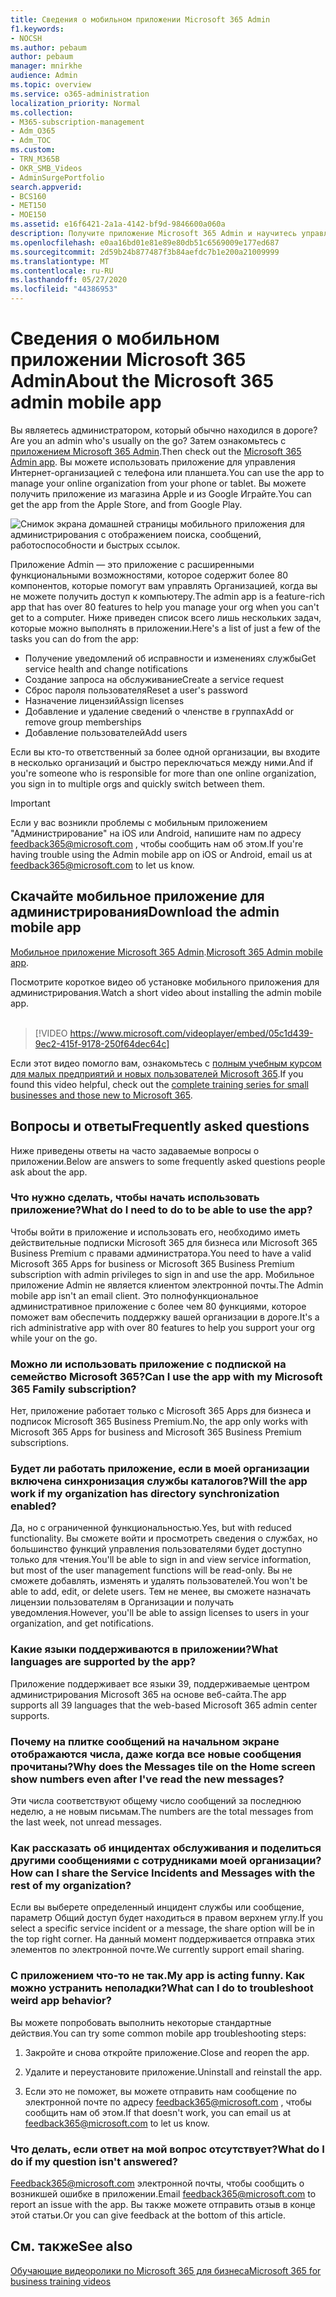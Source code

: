 ```yaml
---
title: Сведения о мобильном приложении Microsoft 365 Admin
f1.keywords:
- NOCSH
ms.author: pebaum
author: pebaum
manager: mnirkhe
audience: Admin
ms.topic: overview
ms.service: o365-administration
localization_priority: Normal
ms.collection:
- M365-subscription-management
- Adm_O365
- Adm_TOC
ms.custom:
- TRN_M365B
- OKR_SMB_Videos
- AdminSurgePortfolio
search.appverid:
- BCS160
- MET150
- MOE150
ms.assetid: e16f6421-2a1a-4142-bf9d-9846600a060a
description: Получите приложение Microsoft 365 Admin и научитесь управлять своей организацией с телефона или планшета.
ms.openlocfilehash: e0aa16bd01e81e89e80db51c6569009e177ed687
ms.sourcegitcommit: 2d59b24b877487f3b84aefdc7b1e200a21009999
ms.translationtype: MT
ms.contentlocale: ru-RU
ms.lasthandoff: 05/27/2020
ms.locfileid: "44386953"
---
```

# <a name="about-the-microsoft-365-admin-mobile-app"></a><span data-ttu-id="0882a-103">Сведения о мобильном приложении Microsoft 365 Admin</span><span class="sxs-lookup"><span data-stu-id="0882a-103">About the Microsoft 365 admin mobile app</span></span>

<span data-ttu-id="0882a-104">Вы являетесь администратором, который обычно находился в дороге?</span><span class="sxs-lookup"><span data-stu-id="0882a-104">Are you an admin who's usually on the go?</span></span> <span data-ttu-id="0882a-105">Затем ознакомьтесь с [приложением Microsoft 365 Admin](https://go.microsoft.com/fwlink/?LinkID=627216).</span><span class="sxs-lookup"><span data-stu-id="0882a-105">Then check out the [Microsoft 365 Admin app](https://go.microsoft.com/fwlink/?LinkID=627216).</span></span> <span data-ttu-id="0882a-106">Вы можете использовать приложение для управления Интернет-организацией с телефона или планшета.</span><span class="sxs-lookup"><span data-stu-id="0882a-106">You can use the app to manage your online organization from your phone or tablet.</span></span> <span data-ttu-id="0882a-107">Вы можете получить приложение из магазина Apple и из Google Играйте.</span><span class="sxs-lookup"><span data-stu-id="0882a-107">You can get the app from the Apple Store, and from Google Play.</span></span> <br> 

![Снимок экрана домашней страницы мобильного приложения для администрирования с отображением поиска, сообщений, работоспособности и быстрых ссылок.](../../media/admin-mobile-app-darkbg.png)

<span data-ttu-id="0882a-109">Приложение Admin — это приложение с расширенными функциональными возможностями, которое содержит более 80 компонентов, которые помогут вам управлять Организацией, когда вы не можете получить доступ к компьютеру.</span><span class="sxs-lookup"><span data-stu-id="0882a-109">The admin app is a feature-rich app that has over 80 features to help you manage your org when you can't get to a computer.</span></span> <span data-ttu-id="0882a-110">Ниже приведен список всего лишь нескольких задач, которые можно выполнять в приложении.</span><span class="sxs-lookup"><span data-stu-id="0882a-110">Here's a list of just a few of the tasks you can do from the app:</span></span>

- <span data-ttu-id="0882a-111">Получение уведомлений об исправности и изменениях службы</span><span class="sxs-lookup"><span data-stu-id="0882a-111">Get service health and change notifications</span></span>
- <span data-ttu-id="0882a-112">Создание запроса на обслуживание</span><span class="sxs-lookup"><span data-stu-id="0882a-112">Create a service request</span></span>
- <span data-ttu-id="0882a-113">Сброс пароля пользователя</span><span class="sxs-lookup"><span data-stu-id="0882a-113">Reset a user's password</span></span>
- <span data-ttu-id="0882a-114">Назначение лицензий</span><span class="sxs-lookup"><span data-stu-id="0882a-114">Assign licenses</span></span>
- <span data-ttu-id="0882a-115">Добавление и удаление сведений о членстве в группах</span><span class="sxs-lookup"><span data-stu-id="0882a-115">Add or remove group memberships</span></span>
- <span data-ttu-id="0882a-116">Добавление пользователей</span><span class="sxs-lookup"><span data-stu-id="0882a-116">Add users</span></span> 

<span data-ttu-id="0882a-117">Если вы кто-то ответственный за более одной организации, вы входите в несколько организаций и быстро переключаться между ними.</span><span class="sxs-lookup"><span data-stu-id="0882a-117">And if you're someone who is responsible for more than one online organization, you sign in to multiple orgs and quickly switch between them.</span></span> 
  
> [!IMPORTANT]
> <span data-ttu-id="0882a-118">Если у вас возникли проблемы с мобильным приложением "Администрирование" на iOS или Android, напишите нам по адресу [feedback365@microsoft.com](mailto:feedback365@microsoft.com) , чтобы сообщить нам об этом.</span><span class="sxs-lookup"><span data-stu-id="0882a-118">If you're having trouble using the Admin mobile app on iOS or Android, email us at [feedback365@microsoft.com](mailto:feedback365@microsoft.com) to let us know.</span></span> 
  
## <a name="download-the-admin-mobile-app"></a><span data-ttu-id="0882a-119">Скачайте мобильное приложение для администрирования</span><span class="sxs-lookup"><span data-stu-id="0882a-119">Download the admin mobile app</span></span>

<span data-ttu-id="0882a-120">[Мобильное приложение Microsoft 365 Admin](https://go.microsoft.com/fwlink/?LinkID=627216).</span><span class="sxs-lookup"><span data-stu-id="0882a-120">[Microsoft 365 Admin mobile app](https://go.microsoft.com/fwlink/?LinkID=627216).</span></span>
  
<span data-ttu-id="0882a-121">Посмотрите короткое видео об установке мобильного приложения для администрирования.</span><span class="sxs-lookup"><span data-stu-id="0882a-121">Watch a short video about installing the admin mobile app.</span></span><br><br>

> [!VIDEO https://www.microsoft.com/videoplayer/embed/05c1d439-9ec2-415f-9178-250f64dec64c] 

<span data-ttu-id="0882a-122">Если этот видео помогло вам, ознакомьтесь с [полным учебным курсом для малых предприятий и новых пользователей Microsoft 365](https://support.office.com/article/6ab4bbcd-79cf-4000-a0bd-d42ce4d12816).</span><span class="sxs-lookup"><span data-stu-id="0882a-122">If you found this video helpful, check out the [complete training series for small businesses and those new to Microsoft 365](https://support.office.com/article/6ab4bbcd-79cf-4000-a0bd-d42ce4d12816).</span></span>

 
## <a name="frequently-asked-questions"></a><span data-ttu-id="0882a-123">Вопросы и ответы</span><span class="sxs-lookup"><span data-stu-id="0882a-123">Frequently asked questions</span></span>

<span data-ttu-id="0882a-124">Ниже приведены ответы на часто задаваемые вопросы о приложении.</span><span class="sxs-lookup"><span data-stu-id="0882a-124">Below are answers to some frequently asked questions people ask about the app.</span></span>
  
### <a name="what-do-i-need-to-do-to-be-able-to-use-the-app"></a><span data-ttu-id="0882a-125">Что нужно сделать, чтобы начать использовать приложение?</span><span class="sxs-lookup"><span data-stu-id="0882a-125">What do I need to do to be able to use the app?</span></span>

<span data-ttu-id="0882a-126">Чтобы войти в приложение и использовать его, необходимо иметь действительные подписки Microsoft 365 для бизнеса или Microsoft 365 Business Premium с правами администратора.</span><span class="sxs-lookup"><span data-stu-id="0882a-126">You need to have a valid Microsoft 365 Apps for business or Microsoft 365 Business Premium subscription with admin privileges to sign in and use the app.</span></span> <span data-ttu-id="0882a-127">Мобильное приложение Admin не является клиентом электронной почты.</span><span class="sxs-lookup"><span data-stu-id="0882a-127">The Admin mobile app isn't an email client.</span></span> <span data-ttu-id="0882a-128">Это полнофункциональное административное приложение с более чем 80 функциями, которое поможет вам обеспечить поддержку вашей организации в дороге.</span><span class="sxs-lookup"><span data-stu-id="0882a-128">It's a rich administrative app with over 80 features to help you support your org while your on the go.</span></span>
  
### <a name="can-i-use-the-app-with-my-microsoft-365-family-subscription"></a><span data-ttu-id="0882a-129">Можно ли использовать приложение с подпиской на семейство Microsoft 365?</span><span class="sxs-lookup"><span data-stu-id="0882a-129">Can I use the app with my Microsoft 365 Family subscription?</span></span>

<span data-ttu-id="0882a-130">Нет, приложение работает только с Microsoft 365 Apps для бизнеса и подписок Microsoft 365 Business Premium.</span><span class="sxs-lookup"><span data-stu-id="0882a-130">No, the app only works with Microsoft 365 Apps for business and Microsoft 365 Business Premium subscriptions.</span></span> 
  
### <a name="will-the-app-work-if-my-organization-has-directory-synchronization-enabled"></a><span data-ttu-id="0882a-131">Будет ли работать приложение, если в моей организации включена синхронизация службы каталогов?</span><span class="sxs-lookup"><span data-stu-id="0882a-131">Will the app work if my organization has directory synchronization enabled?</span></span>

<span data-ttu-id="0882a-132">Да, но с ограниченной функциональностью.</span><span class="sxs-lookup"><span data-stu-id="0882a-132">Yes, but with reduced functionality.</span></span> <span data-ttu-id="0882a-133">Вы сможете войти и просмотреть сведения о службах, но большинство функций управления пользователями будет доступно только для чтения.</span><span class="sxs-lookup"><span data-stu-id="0882a-133">You'll be able to sign in and view service information, but most of the user management functions will be read-only.</span></span> <span data-ttu-id="0882a-134">Вы не сможете добавлять, изменять и удалять пользователей.</span><span class="sxs-lookup"><span data-stu-id="0882a-134">You won't be able to add, edit, or delete users.</span></span> <span data-ttu-id="0882a-135">Тем не менее, вы сможете назначать лицензии пользователям в Организации и получать уведомления.</span><span class="sxs-lookup"><span data-stu-id="0882a-135">However, you'll be able to assign licenses to users in your organization, and get notifications.</span></span>
  
### <a name="what-languages-are-supported-by-the-app"></a><span data-ttu-id="0882a-136">Какие языки поддерживаются в приложении?</span><span class="sxs-lookup"><span data-stu-id="0882a-136">What languages are supported by the app?</span></span>

<span data-ttu-id="0882a-137">Приложение поддерживает все языки 39, поддерживаемые центром администрирования Microsoft 365 на основе веб-сайта.</span><span class="sxs-lookup"><span data-stu-id="0882a-137">The app supports all 39 languages that the web-based Microsoft 365 admin center supports.</span></span> 
  
### <a name="why-does-the-messages-tile-on-the-home-screen-show-numbers-even-after-ive-read-the-new-messages"></a><span data-ttu-id="0882a-138">Почему на плитке сообщений на начальном экране отображаются числа, даже когда все новые сообщения прочитаны?</span><span class="sxs-lookup"><span data-stu-id="0882a-138">Why does the Messages tile on the Home screen show numbers even after I've read the new messages?</span></span>

<span data-ttu-id="0882a-139">Эти числа соответствуют общему число сообщений за последнюю неделю, а не новым письмам.</span><span class="sxs-lookup"><span data-stu-id="0882a-139">The numbers are the total messages from the last week, not unread messages.</span></span>
  
### <a name="how-can-i-share-the-service-incidents-and-messages-with-the-rest-of-my-organization"></a><span data-ttu-id="0882a-140">Как рассказать об инцидентах обслуживания и поделиться другими сообщениями с сотрудниками моей организации?</span><span class="sxs-lookup"><span data-stu-id="0882a-140">How can I share the Service Incidents and Messages with the rest of my organization?</span></span>

<span data-ttu-id="0882a-141">Если вы выберете определенный инцидент службы или сообщение, параметр Общий доступ будет находиться в правом верхнем углу.</span><span class="sxs-lookup"><span data-stu-id="0882a-141">If you select a specific service incident or a message, the share option will be in the top right corner.</span></span> <span data-ttu-id="0882a-142">На данный момент поддерживается отправка этих элементов по электронной почте.</span><span class="sxs-lookup"><span data-stu-id="0882a-142">We currently support email sharing.</span></span>
  
### <a name="my-app-is-acting-funny-what-can-i-do-to-troubleshoot-weird-app-behavior"></a><span data-ttu-id="0882a-143">С приложением что-то не так.</span><span class="sxs-lookup"><span data-stu-id="0882a-143">My app is acting funny.</span></span> <span data-ttu-id="0882a-144">Как можно устранить неполадки?</span><span class="sxs-lookup"><span data-stu-id="0882a-144">What can I do to troubleshoot weird app behavior?</span></span>

<span data-ttu-id="0882a-145">Вы можете попробовать выполнить некоторые стандартные действия.</span><span class="sxs-lookup"><span data-stu-id="0882a-145">You can try some common mobile app troubleshooting steps:</span></span>
  
1. <span data-ttu-id="0882a-146">Закройте и снова откройте приложение.</span><span class="sxs-lookup"><span data-stu-id="0882a-146">Close and reopen the app.</span></span>
    
2. <span data-ttu-id="0882a-147">Удалите и переустановите приложение.</span><span class="sxs-lookup"><span data-stu-id="0882a-147">Uninstall and reinstall the app.</span></span>

3. <span data-ttu-id="0882a-148">Если это не поможет, вы можете отправить нам сообщение по электронной почте по адресу [feedback365@microsoft.com](mailto:feedback365@microsoft.com) , чтобы сообщить нам об этом.</span><span class="sxs-lookup"><span data-stu-id="0882a-148">If that doesn't work, you can email us at [feedback365@microsoft.com](mailto:feedback365@microsoft.com) to let us know.</span></span>
    
### <a name="what-do-i-do-if-my-question-isnt-answered"></a><span data-ttu-id="0882a-149">Что делать, если ответ на мой вопрос отсутствует?</span><span class="sxs-lookup"><span data-stu-id="0882a-149">What do I do if my question isn't answered?</span></span>

<span data-ttu-id="0882a-150">[Feedback365@microsoft.com](mailto:feedback365@microsoft.com) электронной почты, чтобы сообщить о возникшей ошибке в приложении.</span><span class="sxs-lookup"><span data-stu-id="0882a-150">Email [feedback365@microsoft.com](mailto:feedback365@microsoft.com) to report an issue with the app.</span></span> <span data-ttu-id="0882a-151">Вы также можете отправить отзыв в конце этой статьи.</span><span class="sxs-lookup"><span data-stu-id="0882a-151">Or you can give feedback at the bottom of this article.</span></span> 
  
## <a name="see-also"></a><span data-ttu-id="0882a-152">См. также</span><span class="sxs-lookup"><span data-stu-id="0882a-152">See also</span></span>

[<span data-ttu-id="0882a-153">Обучающие видеоролики по Microsoft 365 для бизнеса</span><span class="sxs-lookup"><span data-stu-id="0882a-153">Microsoft 365 for business training videos</span></span>](https://support.office.com/article/6ab4bbcd-79cf-4000-a0bd-d42ce4d12816)

